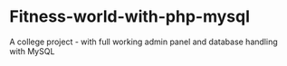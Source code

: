 # Fitness-world-with-php-mysql
A college project - with full working admin panel and database handling with MySQL
